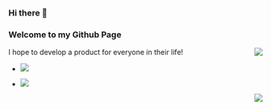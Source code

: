 ### Hi there 👋
### Welcome to my Github Page
<div style="position: relative;margin-bottom: 10px">
I hope to develop a product for everyone in their life!
  
<img align="right" src="https://github-readme-stats.vercel.app/api?username=CharlexChen&theme=tokyonight&show_icons=true&count_private=true"/>
  
</div>

<ul>
  <li><p></p><img src="https://img.shields.io/github/followers/CharlexChen?style=social"/></li>
  <li><p></p><img src="https://img.shields.io/github/stars/CharlexChen?style=social"/></li>
</ul>

<img align="right" src="https://github-readme-stats.vercel.app/api/top-langs/?username=CharlexChen&layout=compact&theme=tokyonight&show_icons=true&count_private=true"/>


<!--
**CharlexChen/CharlexChen** is a ✨ _special_ ✨ repository because its `README.md` (this file) appears on your GitHub profile.

Here are some ideas to get you started:

- 🔭 I’m currently working on ...
- 🌱 I’m currently learning ...
- 👯 I’m looking to collaborate on ...
- 🤔 I’m looking for help with ...
- 💬 Ask me about ...
- 📫 How to reach me: ...
- 😄 Pronouns: ...
- ⚡ Fun fact: ...
-->
